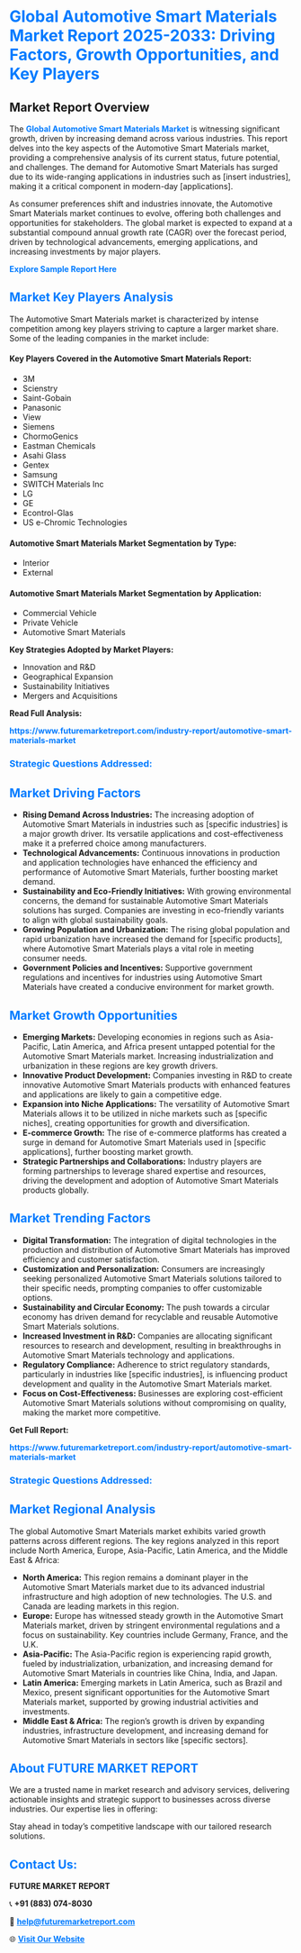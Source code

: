 <h1 style="color: #007BFF;">Global Automotive Smart Materials Market Report 2025-2033: Driving Factors, Growth Opportunities, and Key Players</h1>

<section id="overview">
<h2>Market Report Overview</h2>
<p>The <a href="https://www.futuremarketreport.com/industry-report/automotive-smart-materials-market" style="color: #007BFF; text-decoration: none;"><strong>Global Automotive Smart Materials Market</strong></a> is witnessing significant growth, driven by increasing demand across various industries. This report delves into the key aspects of the Automotive Smart Materials market, providing a comprehensive analysis of its current status, future potential, and challenges. The demand for Automotive Smart Materials has surged due to its wide-ranging applications in industries such as [insert industries], making it a critical component in modern-day [applications].</p>
<p>As consumer preferences shift and industries innovate, the Automotive Smart Materials market continues to evolve, offering both challenges and opportunities for stakeholders. The global market is expected to expand at a substantial compound annual growth rate (CAGR) over the forecast period, driven by technological advancements, emerging applications, and increasing investments by major players.</p>
</section>

<section id="overview">
<p><a href="https://www.futuremarketreport.com/request-sample/reportId=126381" style="color: #007BFF; text-decoration: none;"><strong>Explore Sample Report Here</strong></a></p>
</section>

<section id="key-players">
<h2 style="color: #007BFF;">Market Key Players Analysis</h2>
<p>The Automotive Smart Materials market is characterized by intense competition among key players striving to capture a larger market share. Some of the leading companies in the market include:</p>
<h4>Key Players Covered in the Automotive Smart Materials Report:</h4>
<ul><li>3M</li><li>Scienstry</li><li>Saint-Gobain</li><li>Panasonic</li><li>View</li><li>Siemens</li><li>ChormoGenics</li><li>Eastman Chemicals</li><li>Asahi Glass</li><li>Gentex</li><li>Samsung</li><li>SWITCH Materials Inc</li><li>LG</li><li>GE</li><li>Econtrol-Glas</li><li>US e-Chromic Technologies</li></ul>
<h4>Automotive Smart Materials Market Segmentation by Type:</h4>
<ul><li>Interior</li><li>External</li></ul>

<h4>Automotive Smart Materials Market Segmentation by Application:</h4>
<ul><li>Commercial Vehicle</li><li>Private Vehicle</li><li>Automotive Smart Materials</li></ul>
<p><strong>Key Strategies Adopted by Market Players:</strong></p>
<ul>
<li>Innovation and R&D</li>
<li>Geographical Expansion</li>
<li>Sustainability Initiatives</li>
<li>Mergers and Acquisitions</li>
</ul>
</section>

<section>
<p><strong>Read Full Analysis: </strong></p><a href="https://www.futuremarketreport.com/industry-report/automotive-smart-materials-market" style="color: #007BFF; text-decoration: none;"><strong>https://www.futuremarketreport.com/industry-report/automotive-smart-materials-market</strong></a>
<h3 style="color: #007BFF;">Strategic Questions Addressed:</h3>
</section>

<section id="driving-factors">
<h2 style="color: #007BFF;">Market Driving Factors</h2>
<ul>
<li><strong>Rising Demand Across Industries:</strong> The increasing adoption of Automotive Smart Materials in industries such as [specific industries] is a major growth driver. Its versatile applications and cost-effectiveness make it a preferred choice among manufacturers.</li>
<li><strong>Technological Advancements:</strong> Continuous innovations in production and application technologies have enhanced the efficiency and performance of Automotive Smart Materials, further boosting market demand.</li>
<li><strong>Sustainability and Eco-Friendly Initiatives:</strong> With growing environmental concerns, the demand for sustainable Automotive Smart Materials solutions has surged. Companies are investing in eco-friendly variants to align with global sustainability goals.</li>
<li><strong>Growing Population and Urbanization:</strong> The rising global population and rapid urbanization have increased the demand for [specific products], where Automotive Smart Materials plays a vital role in meeting consumer needs.</li>
<li><strong>Government Policies and Incentives:</strong> Supportive government regulations and incentives for industries using Automotive Smart Materials have created a conducive environment for market growth.</li>
</ul>
</section>

<section id="growth-opportunities">
<h2 style="color: #007BFF;">Market Growth Opportunities</h2>
<ul>
<li><strong>Emerging Markets:</strong> Developing economies in regions such as Asia-Pacific, Latin America, and Africa present untapped potential for the Automotive Smart Materials market. Increasing industrialization and urbanization in these regions are key growth drivers.</li>
<li><strong>Innovative Product Development:</strong> Companies investing in R&D to create innovative Automotive Smart Materials products with enhanced features and applications are likely to gain a competitive edge.</li>
<li><strong>Expansion into Niche Applications:</strong> The versatility of Automotive Smart Materials allows it to be utilized in niche markets such as [specific niches], creating opportunities for growth and diversification.</li>
<li><strong>E-commerce Growth:</strong> The rise of e-commerce platforms has created a surge in demand for Automotive Smart Materials used in [specific applications], further boosting market growth.</li>
<li><strong>Strategic Partnerships and Collaborations:</strong> Industry players are forming partnerships to leverage shared expertise and resources, driving the development and adoption of Automotive Smart Materials products globally.</li>
</ul>
</section>

<section id="trending-factors">
<h2 style="color: #007BFF;">Market Trending Factors</h2>
<ul>
<li><strong>Digital Transformation:</strong> The integration of digital technologies in the production and distribution of Automotive Smart Materials has improved efficiency and customer satisfaction.</li>
<li><strong>Customization and Personalization:</strong> Consumers are increasingly seeking personalized Automotive Smart Materials solutions tailored to their specific needs, prompting companies to offer customizable options.</li>
<li><strong>Sustainability and Circular Economy:</strong> The push towards a circular economy has driven demand for recyclable and reusable Automotive Smart Materials solutions.</li>
<li><strong>Increased Investment in R&D:</strong> Companies are allocating significant resources to research and development, resulting in breakthroughs in Automotive Smart Materials technology and applications.</li>
<li><strong>Regulatory Compliance:</strong> Adherence to strict regulatory standards, particularly in industries like [specific industries], is influencing product development and quality in the Automotive Smart Materials market.</li>
<li><strong>Focus on Cost-Effectiveness:</strong> Businesses are exploring cost-efficient Automotive Smart Materials solutions without compromising on quality, making the market more competitive.</li>
</ul>
</section>

<section>
<p><strong>Get Full Report: </strong></p><a href="https://www.futuremarketreport.com/industry-report/automotive-smart-materials-market" style="color: #007BFF; text-decoration: none;"><strong>https://www.futuremarketreport.com/industry-report/automotive-smart-materials-market</strong></a>
<h3 style="color: #007BFF;">Strategic Questions Addressed:</h3>
</section>


<section id="regional-analysis">
<h2 style="color: #007BFF;">Market Regional Analysis</h2>
<p>The global Automotive Smart Materials market exhibits varied growth patterns across different regions. The key regions analyzed in this report include North America, Europe, Asia-Pacific, Latin America, and the Middle East & Africa:</p>
<ul>
<li><strong>North America:</strong> This region remains a dominant player in the Automotive Smart Materials market due to its advanced industrial infrastructure and high adoption of new technologies. The U.S. and Canada are leading markets in this region.</li>
<li><strong>Europe:</strong> Europe has witnessed steady growth in the Automotive Smart Materials market, driven by stringent environmental regulations and a focus on sustainability. Key countries include Germany, France, and the U.K.</li>
<li><strong>Asia-Pacific:</strong> The Asia-Pacific region is experiencing rapid growth, fueled by industrialization, urbanization, and increasing demand for Automotive Smart Materials in countries like China, India, and Japan.</li>
<li><strong>Latin America:</strong> Emerging markets in Latin America, such as Brazil and Mexico, present significant opportunities for the Automotive Smart Materials market, supported by growing industrial activities and investments.</li>
<li><strong>Middle East & Africa:</strong> The region’s growth is driven by expanding industries, infrastructure development, and increasing demand for Automotive Smart Materials in sectors like [specific sectors].</li>
</ul>
</section>

<footer>
<h2 style="color: #007BFF;">About FUTURE MARKET REPORT</h2>
<p>We are a trusted name in market research and advisory services, delivering actionable insights and strategic support to businesses across diverse industries. Our expertise lies in offering:</p>

<p>Stay ahead in today’s competitive landscape with our tailored research solutions.</p>

<h2 style="color: #007BFF;">Contact Us:</h2>
<p><strong>FUTURE MARKET REPORT</strong></p>
<p>📞 <strong>+91 (883) 074-8030</strong></p>
<p>📧 <strong><a href="mailto:help@futuremarketreport.com" style="color: #007BFF;">help@futuremarketreport.com</a></strong></p>
<p>🌐 <strong><a href="https://www.futuremarketreport.com/" style="color: #007BFF;">Visit Our Website</a></strong></p>
</footer>